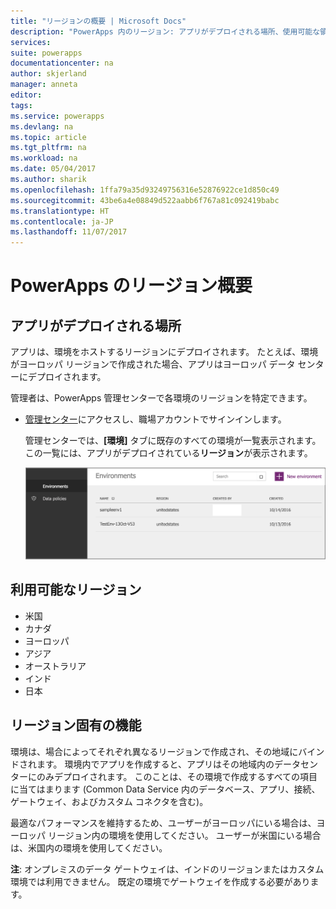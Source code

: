 ```yaml
---
title: "リージョンの概要 | Microsoft Docs"
description: "PowerApps 内のリージョン: アプリがデプロイされる場所、使用可能な領域、領域に固有の機能"
services: 
suite: powerapps
documentationcenter: na
author: skjerland
manager: anneta
editor: 
tags: 
ms.service: powerapps
ms.devlang: na
ms.topic: article
ms.tgt_pltfrm: na
ms.workload: na
ms.date: 05/04/2017
ms.author: sharik
ms.openlocfilehash: 1ffa79a35d93249756316e52876922ce1d850c49
ms.sourcegitcommit: 43be6a4e08849d522aabb6f767a81c092419babc
ms.translationtype: HT
ms.contentlocale: ja-JP
ms.lasthandoff: 11/07/2017
---
```

# <a name="regions-overview-in-powerapps"></a>PowerApps のリージョン概要
## <a name="how-do-i-find-out-where-my-app-is-deployed"></a>アプリがデプロイされる場所
アプリは、環境をホストするリージョンにデプロイされます。 たとえば、環境がヨーロッパ リージョンで作成された場合、アプリはヨーロッパ データ センターにデプロイされます。

管理者は、PowerApps 管理センターで各環境のリージョンを特定できます。

* [管理センター](https://admin.powerapps.com)にアクセスし、職場アカウントでサインインします。
  
    管理センターでは、**[環境]** タブに既存のすべての環境が一覧表示されます。この一覧には、アプリがデプロイされている**リージョン**が表示されます。
  
   ![](./media/regions-overview/environment-list.png)

## <a name="what-regions-are-available"></a>利用可能なリージョン
* 米国
* カナダ
* ヨーロッパ
* アジア
* オーストラリア
* インド
* 日本

## <a name="what-features-are-specific-to-a-given-region"></a>リージョン固有の機能
環境は、場合によってそれぞれ異なるリージョンで作成され、その地域にバインドされます。 環境内でアプリを作成すると、アプリはその地域内のデータセンターにのみデプロイされます。 このことは、その環境で作成するすべての項目に当てはまります (Common Data Service 内のデータベース、アプリ、接続、ゲートウェイ、およびカスタム コネクタを含む)。

最適なパフォーマンスを維持するため、ユーザーがヨーロッパにいる場合は、ヨーロッパ リージョン内の環境を使用してください。 ユーザーが米国にいる場合は、米国内の環境を使用してください。

**注**: オンプレミスのデータ ゲートウェイは、インドのリージョンまたはカスタム環境では利用できません。 既定の環境でゲートウェイを作成する必要があります。

